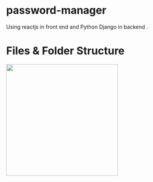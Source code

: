 # password-manager
Using reactjs in front end and  Python Django in backend .

# Files & Folder Structure 
<img src ='./file_structure_images/backend-file-structure.png' width=300 height = '300px'>
